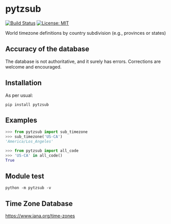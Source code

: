 # pytzsub

[![Build Status](https://travis-ci.com/maxim-s-barabash/pytzsub.svg?branch=master)](https://travis-ci.com/maxim-s-barabash/pytzsub)
[![License: MIT](https://img.shields.io/badge/License-MIT-yellow.svg)](https://opensource.org/licenses/MIT)


World timezone definitions by country subdivision (e.g., provinces or states)

## Accuracy of the database

The database is not authoritative, and it surely has errors. 
Corrections are welcome and encouraged. 


## Installation

As per usual:

```shell
pip install pytzsub
```

## Examples

```python
>>> from pytzsub import sub_timezone
>>> sub_timezone('US-CA')
'America/Los_Angeles'
```

```python
>>> from pytzsub import all_code
>>> 'US-CA' in all_code()
True
```

## Module test
```shell
python -m pytzsub -v
```


## Time Zone Database

https://www.iana.org/time-zones
